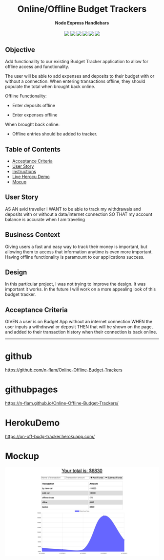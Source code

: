 <h1 align="center">Online/Offline Budget Trackers</h1>
<h4 align="center">Node Express Handlebars</h4>

<p align="center">
    <img src="https://img.shields.io/badge/Javascript-yellow" />
    <img src="https://img.shields.io/badge/MongoDB-blue"  />
    <img src="https://img.shields.io/badge/-node.js-green" />
    <img src="https://img.shields.io/badge/-express-red" >
    <img src="https://img.shields.io/badge/-jason-lightgrey" />
    <img src="https://img.shields.io/badge/-heroku-orange" />
</p>

## Objective

Add functionality to our existing Budget Tracker application to allow for offline access and functionality.

The user will be able to add expenses and deposits to their budget with or without a connection. When entering transactions offline, they should populate the total when brought back online.

Offline Functionality:

  * Enter deposits offline

  * Enter expenses offline

When brought back online:

  * Offline entries should be added to tracker.

  ## Table of Contents

* [Acceptance Criteria](#AcceptanceCriteria)
* [User Story](#UserStory)
* [Instructions](#Task)
* [Live Herocu Demo](#HerokuDemo)
* [Mocup](#mockup)

## User Story
AS AN avid traveller
I WANT to be able to track my withdrawals and deposits with or without a data/internet connection
SO THAT my account balance is accurate when I am traveling

## Business Context
Giving users a fast and easy way to track their money is important, but allowing them to access that information anytime is even more important. Having offline functionality is paramount to our applications success.

## Design
In this particular project, I was not trying to improve the design. It was important it works. In the future I will work on a more appealing look of this budget tracker.

## Acceptance Criteria
GIVEN a user is on Budget App without an internet connection
WHEN the user inputs a withdrawal or deposit
THEN that will be shown on the page, and added to their transaction history when their connection is back online.

- - -


# github
https://github.com/n-flam/Online-Offline-Budget-Trackers

# githubpages
https://n-flam.github.io/Online-Offline-Budget-Trackers/

# HerokuDemo
https://on-off-budg-tracker.herokuapp.com/

# Mockup
![Alt text](https://github.com/n-flam/Online-Offline-Budget-Trackers/blob/master/mockup/Budget%20Tracker.png)
